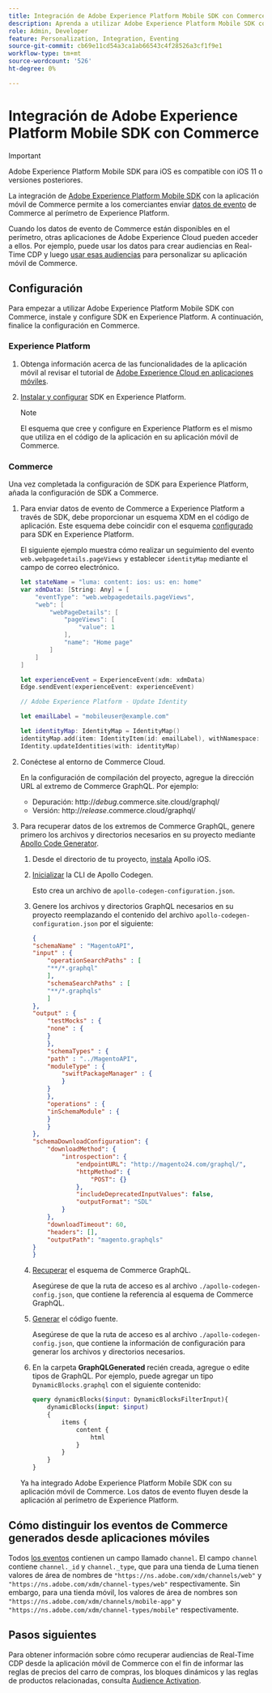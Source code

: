 ```yaml
---
title: Integración de Adobe Experience Platform Mobile SDK con Commerce
description: Aprenda a utilizar Adobe Experience Platform Mobile SDK con su tienda de Commerce personalizada o sin encabezado.
role: Admin, Developer
feature: Personalization, Integration, Eventing
source-git-commit: cb69e11cd54a3ca1ab66543c4f28526a3cf1f9e1
workflow-type: tm+mt
source-wordcount: '526'
ht-degree: 0%

---
```


# Integración de Adobe Experience Platform Mobile SDK con Commerce

>[!IMPORTANT]
>
>Adobe Experience Platform Mobile SDK para iOS es compatible con iOS 11 o versiones posteriores.

La integración de [Adobe Experience Platform Mobile SDK](https://developer.adobe.com/client-sdks/home/) con la aplicación móvil de Commerce permite a los comerciantes enviar [datos de evento](events.md) de Commerce al perímetro de Experience Platform.

Cuando los datos de evento de Commerce están disponibles en el perímetro, otras aplicaciones de Adobe Experience Cloud pueden acceder a ellos. Por ejemplo, puede usar los datos para crear audiencias en Real-Time CDP y luego [usar esas audiencias](https://experienceleague.adobe.com/docs/commerce-admin/customers/audience-activation.html) para personalizar su aplicación móvil de Commerce.

## Configuración

Para empezar a utilizar Adobe Experience Platform Mobile SDK con Commerce, instale y configure SDK en Experience Platform. A continuación, finalice la configuración en Commerce.

### Experience Platform

1. Obtenga información acerca de las funcionalidades de la aplicación móvil al revisar el tutorial de [Adobe Experience Cloud en aplicaciones móviles](https://experienceleague.adobe.com/docs/platform-learn/implement-mobile-sdk/overview.html).

1. [Instalar y configurar](https://developer.adobe.com/client-sdks/documentation/getting-started/) SDK en Experience Platform.

   >[!NOTE]
   >
   >El esquema que cree y configure en Experience Platform es el mismo que utiliza en el código de la aplicación en su aplicación móvil de Commerce.

### Commerce

Una vez completada la configuración de SDK para Experience Platform, añada la configuración de SDK a Commerce.

1. Para enviar datos de evento de Commerce a Experience Platform a través de SDK, debe proporcionar un esquema XDM en el código de aplicación. Este esquema debe coincidir con el esquema [configurado](https://developer.adobe.com/client-sdks/home/getting-started/set-up-schemas-and-datasets/) para SDK en Experience Platform.

   El siguiente ejemplo muestra cómo realizar un seguimiento del evento `web.webpagedetails.pageViews` y establecer `identityMap` mediante el campo de correo electrónico.

   ```swift
   let stateName = "luma: content: ios: us: en: home"
   var xdmData: [String: Any] = [
       "eventType": "web.webpagedetails.pageViews",
       "web": [
           "webPageDetails": [
               "pageViews": [
                   "value": 1
               ],
               "name": "Home page"
           ]
       ]
   ]
   
   let experienceEvent = ExperienceEvent(xdm: xdmData)
   Edge.sendEvent(experienceEvent: experienceEvent)
   
   // Adobe Experience Platform - Update Identity
   
   let emailLabel = "mobileuser@example.com"
   
   let identityMap: IdentityMap = IdentityMap()
   identityMap.add(item: IdentityItem(id: emailLabel), withNamespace: "Email")
   Identity.updateIdentities(with: identityMap)
   ```

1. Conéctese al entorno de Commerce Cloud.

   En la configuración de compilación del proyecto, agregue la dirección URL al extremo de Commerce GraphQL. Por ejemplo:

   - Depuración: http://_debug_.commerce.site.cloud/graphql/
   - Versión: http://_release_.commerce.cloud/graphql/

1. Para recuperar datos de los extremos de Commerce GraphQL, genere primero los archivos y directorios necesarios en su proyecto mediante [Apollo Code Generator](https://www.apollographql.com/docs/ios/).

   1. Desde el directorio de tu proyecto, [instala](https://www.apollographql.com/docs/ios/get-started#1-install-the-apollo-frameworks) Apollo iOS.

   1. [Inicializar](https://www.apollographql.com/docs/ios/code-generation/codegen-cli/#initialize) la CLI de Apollo Codegen.

      Esto crea un archivo de `apollo-codegen-configuration.json`.

   1. Genere los archivos y directorios GraphQL necesarios en su proyecto reemplazando el contenido del archivo `apollo-codegen-configuration.json` por el siguiente:

      ```json
      {
      "schemaName" : "MagentoAPI",
      "input" : {
          "operationSearchPaths" : [
          "**/*.graphql"
          ],
          "schemaSearchPaths" : [
          "**/*.graphqls"
          ]
      },
      "output" : {
          "testMocks" : {
          "none" : {
          }
          },
          "schemaTypes" : {
          "path" : "../MagentoAPI",
          "moduleType" : {
              "swiftPackageManager" : {
              }
          }
          },
          "operations" : {
          "inSchemaModule" : {
          }
          }
      },
      "schemaDownloadConfiguration": {
          "downloadMethod": {
              "introspection": {
                  "endpointURL": "http://magento24.com/graphql/",
                  "httpMethod": {
                      "POST": {}
                  },
                  "includeDeprecatedInputValues": false,
                  "outputFormat": "SDL"
              }
          },
          "downloadTimeout": 60,
          "headers": [],
          "outputPath": "magento.graphqls"
      }
      }
      ```

   1. [Recuperar](https://www.apollographql.com/docs/ios/code-generation/codegen-cli/#fetch-schema) el esquema de Commerce GraphQL.

      Asegúrese de que la ruta de acceso es al archivo `./apollo-codegen-config.json`, que contiene la referencia al esquema de Commerce GraphQL.

   1. [Generar](https://www.apollographql.com/docs/ios/code-generation/codegen-cli/#generate) el código fuente.

      Asegúrese de que la ruta de acceso es al archivo `./apollo-codegen-config.json`, que contiene la información de configuración para generar los archivos y directorios necesarios.

   1. En la carpeta **GraphQLGenerated** recién creada, agregue o edite tipos de GraphQL. Por ejemplo, puede agregar un tipo `DynamicBlocks.graphql` con el siguiente contenido:

      ```graphql
      query dynamicBlocks($input: DynamicBlocksFilterInput){
          dynamicBlocks(input: $input)
          {
              items {
                  content {
                      html
                  }
              }
          }
      }
      ```

   Ya ha integrado Adobe Experience Platform Mobile SDK con su aplicación móvil de Commerce. Los datos de evento fluyen desde la aplicación al perímetro de Experience Platform.

## Cómo distinguir los eventos de Commerce generados desde aplicaciones móviles

Todos [los eventos](events.md) contienen un campo llamado `channel`. El campo `channel` contiene `channel._id` y `channel._type`, que para una tienda de Luma tienen valores de área de nombres de `"https://ns.adobe.com/xdm/channels/web"` y `"https://ns.adobe.com/xdm/channel-types/web"` respectivamente. Sin embargo, para una tienda móvil, los valores de área de nombres son `"https://ns.adobe.com/xdm/channels/mobile-app"` y `"https://ns.adobe.com/xdm/channel-types/mobile"` respectivamente.

## Pasos siguientes

Para obtener información sobre cómo recuperar audiencias de Real-Time CDP desde la aplicación móvil de Commerce con el fin de informar las reglas de precios del carro de compras, los bloques dinámicos y las reglas de productos relacionadas, consulta [Audience Activation](https://experienceleague.adobe.com/docs/commerce-admin/customers/audience-activation.html#retrieve-audiences-using-the-adobe-experience-platform-mobile-sdk).
